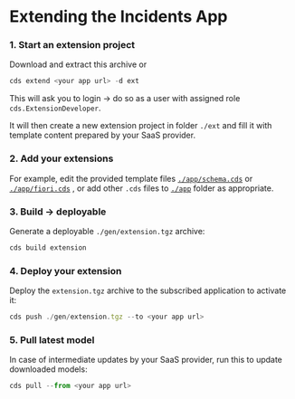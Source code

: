 # Extending the Incidents App

### 1. Start an extension project 

Download and extract this archive or 

```js
cds extend <your app url> -d ext
```

This will ask you to login → do so as a user with assigned role `cds.ExtensionDeveloper`. 

It will then create a new extension project in folder `./ext` and fill it with template content prepared by your SaaS provider. 

### 2. Add your extensions

For example, edit the provided template files  [`./app/schema.cds`](./app/schema.cds)  or  [`./app/fiori.cds`](./app/fiori.cds) , or add other `.cds` files to [`./app`](./app/) folder as appropriate. 

### 3. Build → deployable 

Generate a deployable `./gen/extension.tgz` archive:

```js
cds build extension
```

### 4. Deploy your extension

Deploy the `extension.tgz` archive to the subscribed application to activate it:

```js
cds push ./gen/extension.tgz --to <your app url>
```

### 5. Pull latest model 

In case of intermediate updates by your SaaS provider, run this to update downloaded models:

```js
cds pull --from <your app url> 
```

